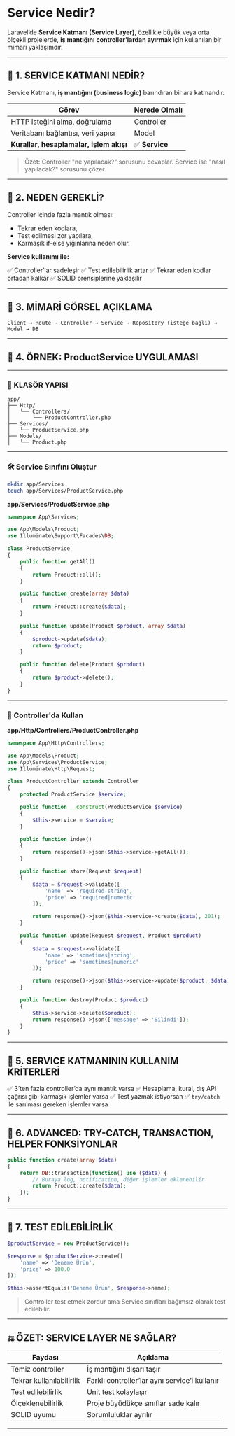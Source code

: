 # Service Nedir?

Laravel’de **Service Katmanı (Service Layer)**, özellikle büyük veya orta ölçekli projelerde, **iş mantığını controller’lardan ayırmak** için kullanılan bir mimari yaklaşımdır.

---

## 🔷 1. SERVICE KATMANI NEDİR?

Service Katmanı, **iş mantığını (business logic)** barındıran bir ara katmandır.

| Görev                                   | Nerede Olmalı  |
| --------------------------------------- | -------------- |
| HTTP isteğini alma, doğrulama           | Controller     |
| Veritabanı bağlantısı, veri yapısı      | Model          |
| **Kurallar, hesaplamalar, işlem akışı** | ✅ **Service** |

> Özet: Controller "ne yapılacak?" sorusunu cevaplar. Service ise "nasıl yapılacak?" sorusunu çözer.

---

## 🔷 2. NEDEN GEREKLİ?

Controller içinde fazla mantık olması:

- Tekrar eden kodlara,
- Test edilmesi zor yapılara,
- Karmaşık if-else yığınlarına neden olur.

**Service kullanımı ile:**

✅ Controller’lar sadeleşir
✅ Test edilebilirlik artar
✅ Tekrar eden kodlar ortadan kalkar
✅ SOLID prensiplerine yaklaşılır

---

## 🔷 3. MİMARİ GÖRSEL AÇIKLAMA

```
Client → Route → Controller → Service → Repository (isteğe bağlı) → Model → DB
```

---

## 🔷 4. ÖRNEK: ProductService UYGULAMASI

---

### 📁 KLASÖR YAPISI

```
app/
├── Http/
│   └── Controllers/
│       └── ProductController.php
├── Services/
│   └── ProductService.php
├── Models/
│   └── Product.php
```

---

### 🛠 Service Sınıfını Oluştur

```bash
mkdir app/Services
touch app/Services/ProductService.php
```

**app/Services/ProductService.php**

```php
namespace App\Services;

use App\Models\Product;
use Illuminate\Support\Facades\DB;

class ProductService
{
    public function getAll()
    {
        return Product::all();
    }

    public function create(array $data)
    {
        return Product::create($data);
    }

    public function update(Product $product, array $data)
    {
        $product->update($data);
        return $product;
    }

    public function delete(Product $product)
    {
        return $product->delete();
    }
}
```

---

### 🧾 Controller'da Kullan

**app/Http/Controllers/ProductController.php**

```php
namespace App\Http\Controllers;

use App\Models\Product;
use App\Services\ProductService;
use Illuminate\Http\Request;

class ProductController extends Controller
{
    protected ProductService $service;

    public function __construct(ProductService $service)
    {
        $this->service = $service;
    }

    public function index()
    {
        return response()->json($this->service->getAll());
    }

    public function store(Request $request)
    {
        $data = $request->validate([
            'name' => 'required|string',
            'price' => 'required|numeric'
        ]);

        return response()->json($this->service->create($data), 201);
    }

    public function update(Request $request, Product $product)
    {
        $data = $request->validate([
            'name' => 'sometimes|string',
            'price' => 'sometimes|numeric'
        ]);

        return response()->json($this->service->update($product, $data));
    }

    public function destroy(Product $product)
    {
        $this->service->delete($product);
        return response()->json(['message' => 'Silindi']);
    }
}
```

---

## 🔷 5. SERVICE KATMANININ KULLANIM KRİTERLERİ

✅ 3’ten fazla controller’da aynı mantık varsa
✅ Hesaplama, kural, dış API çağrısı gibi karmaşık işlemler varsa
✅ Test yazmak istiyorsan
✅ `try/catch` ile sarılması gereken işlemler varsa

---

## 🔷 6. ADVANCED: TRY-CATCH, TRANSACTION, HELPER FONKSİYONLAR

```php
public function create(array $data)
{
    return DB::transaction(function() use ($data) {
        // Buraya log, notification, diğer işlemler eklenebilir
        return Product::create($data);
    });
}
```

---

## 🔷 7. TEST EDİLEBİLİRLİK

```php
$productService = new ProductService();

$response = $productService->create([
    'name' => 'Deneme Ürün',
    'price' => 100.0
]);

$this->assertEquals('Deneme Ürün', $response->name);
```

> Controller test etmek zordur ama Service sınıfları bağımsız olarak test edilebilir.

---

## 🔚 ÖZET: SERVICE LAYER NE SAĞLAR?

| Faydası                  | Açıklama                                      |
| ------------------------ | --------------------------------------------- |
| Temiz controller         | İş mantığını dışarı taşır                     |
| Tekrar kullanılabilirlik | Farklı controller’lar aynı service’i kullanır |
| Test edilebilirlik       | Unit test kolaylaşır                          |
| Ölçeklenebilirlik        | Proje büyüdükçe sınıflar sade kalır           |
| SOLID uyumu              | Sorumluluklar ayrılır                         |

---
